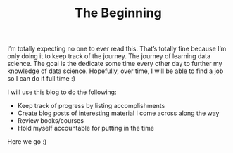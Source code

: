 ﻿---
layout: post
title: "The Beginning"
---

I’m totally expecting no one to ever read this. That’s totally fine because I’m only doing it to keep track of the journey. The journey of learning data science. The goal is the dedicate some time every other day to further my knowledge of data science. Hopefully, over time, I will be able to find a job so I can do it full time :) 

I will use this blog to do the following:

* Keep track of progress by listing accomplishments 
* Create blog posts of interesting material I come across along the way
* Review books/courses
* Hold myself accountable for putting in the time

Here we go :) 